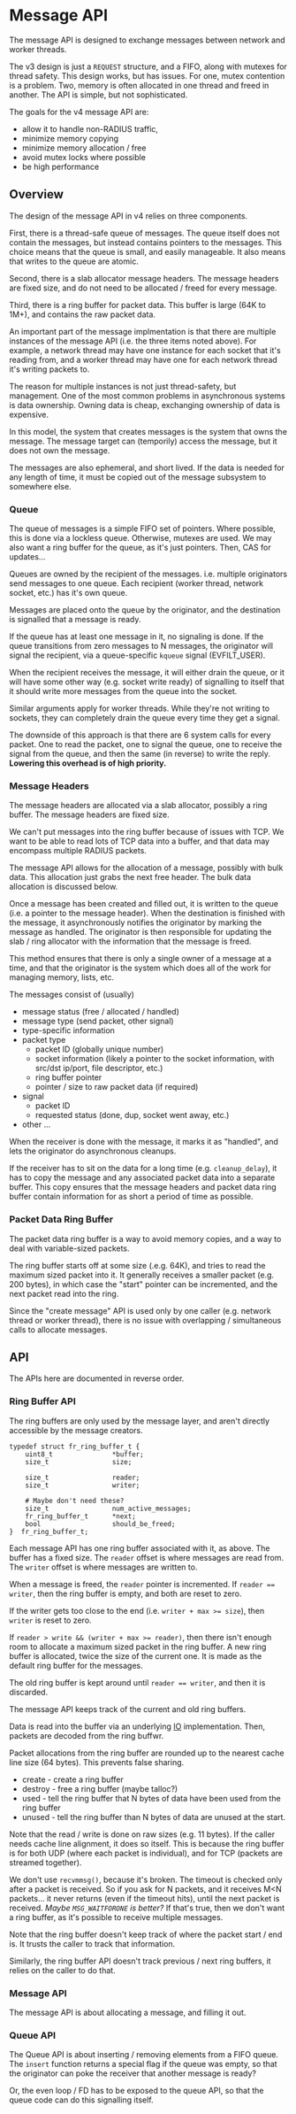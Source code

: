 # Message API

The message API is designed to exchange messages between network and
worker threads.

The v3 design is just a `REQUEST` structure, and a FIFO, along with
mutexes for thread safety.  This design works, but has issues.  For
one, mutex contention is a problem.  Two, memory is often allocated in
one thread and freed in another.  The API is simple, but not
sophisticated.

The goals for the v4 message API are:

* allow it to handle non-RADIUS traffic,
* minimize memory copying
* minimize memory allocation / free
* avoid mutex locks where possible
* be high performance

## Overview

The design of the message API in v4 relies on three components.

First, there is a thread-safe queue of messages.  The queue itself
does not contain the messages, but instead contains pointers to the
messages.  This choice means that the queue is small, and easily
manageable.  It also means that writes to the queue are atomic.

Second, there is a slab allocator message headers.  The message
headers are fixed size, and do not need to be allocated / freed for
every message.

Third, there is a ring buffer for packet data.  This buffer is large
(64K to 1M+), and contains the raw packet data.

An important part of the message implmentation is that there are
multiple instances of the message API (i.e. the three items noted
above).  For example, a network thread may have one instance for each
socket that it's reading from, and a worker thread may have one for
each network thread it's writing packets to.

The reason for multiple instances is not just thread-safety, but
management.  One of the most common problems in asynchronous systems
is data ownership.  Owning data is cheap, exchanging ownership of data
is expensive.

In this model, the system that creates messages is the system that
owns the message.  The message target can (temporily) access the
message, but it does not own the message.

The messages are also ephemeral, and short lived.  If the data is
needed for any length of time, it must be copied out of the message
subsystem to somewhere else.

### Queue

The queue of messages is a simple FIFO set of pointers.  Where
possible, this is done via a lockless queue.  Otherwise, mutexes are
used.  We may also want a ring buffer for the queue, as it's just
pointers.  Then, CAS for updates...

Queues are owned by the recipient of the messages.  i.e. multiple
originators send messages to one queue.  Each recipient (worker
thread, network socket, etc.) has it's own queue.

Messages are placed onto the queue by the originator, and the
destination is signalled that a message is ready.

If the queue has at least one message in it, no signaling is done.  If
the queue transitions from zero messages to N messages, the originator
will signal the recipient, via a queue-specific `kqueue` signal
(EVFILT_USER).

When the recipient receives the message, it will either drain the
queue, or it will have some other way (e.g. socket write ready) of
signalling to itself that it should write more messages from the queue
into the socket.

Similar arguments apply for worker threads.  While they're not writing
to sockets, they can completely drain the queue every time they get a
signal.

The downside of this approach is that there are 6 system calls for
every packet.  One to read the packet, one to signal the queue, one to
receive the signal from the queue, and then the same (in reverse) to
write the reply.  **Lowering this overhead is of high priority.**

### Message Headers

The message headers are allocated via a slab allocator, possibly a
ring buffer.  The message headers are fixed size.

We can't put messages into the ring buffer because of issues with TCP.
We want to be able to read lots of TCP data into a buffer, and that
data may encompass multiple RADIUS packets.

The message API allows for the allocation of a message, possibly with
bulk data.  This allocation just grabs the next free header.  The bulk
data allocation is discussed below.

Once a message has been created and filled out, it is written to the
queue (i.e. a pointer to the message header).  When the destination is
finished with the message, it asynchronously notifies the originator
by marking the message as handled.  The originator is then responsible
for updating the slab / ring allocator with the information that the
message is freed.

This method ensures that there is only a single owner of a message at
a time, and that the originator is the system which does all of the
work for managing memory, lists, etc.

The messages consist of (usually)

* message status (free / allocated / handled)
* message type (send packet, other signal)
* type-specific information
* packet type
  * packet ID (globally unique number)
  * socket information (likely a pointer to the socket information, with src/dst ip/port, file descriptor, etc.)
  * ring buffer pointer
  * pointer / size to raw packet data (if required)
* signal
  * packet ID
  * requested status (done, dup, socket went away, etc.)
* other ...

When the receiver is done with the message, it marks it as "handled",
and lets the originator do asynchronous cleanups.

If the receiver has to sit on the data for a long time
(e.g. `cleanup_delay`), it has to copy the message and any associated
packet data into a separate buffer.  This copy ensures that the
message headers and packet data ring buffer contain information for as
short a period of time as possible.

### Packet Data Ring Buffer

The packet data ring buffer is a way to avoid memory copies, and a way
to deal with variable-sized packets.

The ring buffer starts off at some size (.e.g. 64K), and tries to read
the maximum sized packet into it.  It generally receives a smaller
packet (e.g. 200 bytes), in which case the "start" pointer can be
incremented, and the next packet read into the ring.

Since the "create message" API is used only by one caller
(e.g. network thread or worker thread), there is no issue with
overlapping / simultaneous calls to allocate messages.

## API

The APIs here are documented in reverse order.

### Ring Buffer API

The ring buffers are only used by the message layer, and aren't
directly accessible by the message creators.

    typedef struct fr_ring_buffer_t {
        uint8_t               *buffer;
        size_t                size;

        size_t                reader;
        size_t                writer;

        # Maybe don't need these?
        size_t                num_active_messages;
        fr_ring_buffer_t      *next;
        bool                  should_be_freed;
    }  fr_ring_buffer_t;

Each message API has one ring buffer associated with it, as above.
The buffer has a fixed size.  The `reader` offset is where messages
are read from.  The `writer` offset is where messages are written to.

When a message is freed, the `reader` pointer is incremented.  If
`reader == writer`, then the ring buffer is empty, and both are reset
to zero.

If the writer gets too close to the end (i.e. `writer + max >= size`),
then `writer` is reset to zero.

If `reader > write && (writer + max >= reader)`, then there isn't
enough room to allocate a maximum sized packet in the ring buffer.  A
new ring buffer is allocated, twice the size of the current one.  It
is made as the default ring buffer for the messages.

The old ring buffer is kept around until `reader == writer`, and then
it is discarded.

The message API keeps track of the current and old ring buffers.

Data is read into the buffer via an underlying [IO](io)
implementation.  Then, packets are decoded from the ring buffwr.

Packet allocations from the ring buffer are rounded up to the nearest
cache line size (64 bytes).  This prevents false sharing.

* create - create a ring buffer
* destroy - free a ring buffer (maybe talloc?)
* used - tell the ring buffer that N bytes of data have been used from the ring buffer
* unused - tell the ring buffer than N bytes of data are unused at the start.

Note that the read / write is done on raw sizes (e.g. 11 bytes).  If
the caller needs cache line alignment, it does so itself.  This is
because the ring buffer is for both UDP (where each packet is
individual), and for TCP (packets are streamed together).

We don't use `recvmmsg()`, because it's broken.  The timeout is
checked only after a packet is received.  So if you ask for N packets,
and it receives M<N packets... it never returns (even if the timeout
hits), until the next packet is received.  *Maybe `MSG_WAITFORONE` is
better?* If that's true, then we don't want a ring buffer, as it's
possible to receive multiple messages.

Note that the ring buffer doesn't keep track of where the packet start
/ end is.  It trusts the caller to track that information.

Similarly, the ring buffer API doesn't track previous / next ring
buffers, it relies on the caller to do that.

### Message API

The message API is about allocating a message, and filling it out.

### Queue API

The Queue API is about inserting / removing elements from a FIFO
queue.  The `insert` function returns a special flag if the queue was
empty, so that the originator can poke the receiver that another message is ready?

Or, the even loop / FD has to be exposed to the queue API, so that the
queue code can do this signalling itself.



